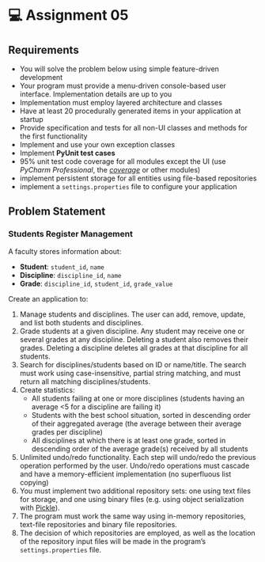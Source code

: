 # 💻 Assignment 05
## Requirements
- You will solve the problem below using simple feature-driven development
- Your program must provide a menu-driven console-based user interface. Implementation details are up to you
- Implementation must employ layered architecture and classes
- Have at least 20 procedurally generated items in your application at startup
- Provide specification and tests for all non-UI classes and methods for the first functionality
- Implement and use your own exception classes
- Implement **PyUnit test cases**
- 95% unit test code coverage for all modules except the UI (use *PyCharm Professional*, the *[coverage](https://coverage.readthedocs.io/en/coverage-5.3/)* or other modules)
- implement persistent storage for all entities using file-based repositories
- implement a `settings.properties` file to configure your application

## Problem Statement
### Students Register Management
A faculty stores information about:
- **Student**: `student_id`, `name`
- **Discipline**: `discipline_id`, `name`
- **Grade**: `discipline_id`, `student_id`, `grade_value`

Create an application to:
1. Manage students and disciplines. The user can add, remove, update, and list both students and disciplines.
2. Grade students at a given discipline. Any student may receive one or several grades at any discipline. Deleting a student also removes their grades. Deleting a discipline deletes all grades at that discipline for all students.
3. Search for disciplines/students based on ID or name/title. The search must work using case-insensitive, partial string matching, and must return all matching disciplines/students.
4. Create statistics:
    - All students failing at one or more disciplines (students having an average <5 for a discipline are failing it)
    - Students with the best school situation, sorted in descending order of their aggregated average (the average between their average grades per discipline)
    - All disciplines at which there is at least one grade, sorted in descending order of the average grade(s) received by all students
5. Unlimited undo/redo functionality. Each step will undo/redo the previous operation performed by the user. Undo/redo operations must cascade and have a memory-efficient implementation (no superfluous list copying)
6. You must implement two additional repository sets: one using text files for storage, and one using binary files (e.g. using object serialization with [Pickle](https://docs.python.org/3.8/library/pickle.html)).
7. The program must work the same way using in-memory repositories, text-file repositories and binary file repositories.
8. The decision of which repositories are employed, as well as the location of the repository input files will be made in the program’s `settings.properties` file.
